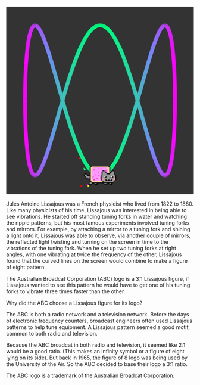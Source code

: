 
![nyanbc](./nyanbc.gif)

Jules Antoine Lissajous was a French physicist who lived from 1822 to 1880.
Like many physicists of his time, Lissajous was interested in being able to see
vibrations. He started off standing tuning forks in water and watching the
ripple patterns, but his most famous experiments involved tuning forks and
mirrors. For example, by attaching a mirror to a tuning fork and shining
a light onto it, Lissajous was able to observe, via another couple of mirrors,
the reflected light twisting and turning on the screen in time to the
vibrations of the tuning fork. When he set up two tuning forks at right angles,
with one vibrating at twice the frequency of the other, Lissajous found that
the curved lines on the screen would combine to make a figure of eight pattern.

The Australian Broadcat Corporation (ABC) logo is a 3:1 Lissajous figure, if Lissajous wanted
to see this pattern he would have to get one of his tuning forks to vibrate
three times faster than the other.

Why did the ABC choose a Lissajous figure for its logo? 

The ABC is both a radio network and a television network. Before the days
of electronic frequency counters, broadcast engineers often used Lissajous
patterns to help tune equipment. A Lissajous pattern seemed a good motif,
common to both radio and television.

Because the ABC broadcat in both radio and television, it seemed like 2:1
would be a good ratio. (This makes an infinity symbol or a figure of eight
lying on its side). But back in 1965, the figure of 8 logo was being used by
the University of the Air. So the ABC decided to base their logo a 3:1 ratio.

The ABC logo is a trademark of the Australian Broadcat Corporation.

